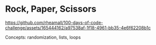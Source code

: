 # Rock, Paper, Scissors

https://github.com/rheamall/100-days-of-code-challenge/assets/165444162/a97538af-1f18-4961-bb35-4e6f62208b1c

Concepts: randomization, lists, loops
